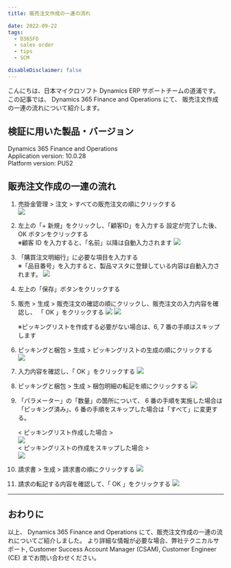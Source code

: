 ```yaml
---
title: 販売注文作成の一連の流れ

date: 2022-09-22
tags:
  - D365FO
  - sales order
  - tips
  - SCM

disableDisclaimer: false
---
```



こんにちは、日本マイクロソフト Dynamics ERP サポートチームの道浦です。  
この記事では、 Dynamics 365 Finance and Operations にて、 販売注文作成の一連の流れについて紹介します。


<!-- more -->
## 検証に用いた製品・バージョン
Dynamics 365 Finance and Operations      
Application version: 10.0.28    
Platform version: PU52  


## 販売注文作成の一連の流れ

1. 売掛金管理 > 注文 > すべての販売注文の順にクリックする  
    ![](./how-to-create-sales-order/step1.png)

2. 左上の「+ 新規」をクリックし、「顧客ID」を入力する
    設定が完了した後、OK ボタンをクリックする  
    ※顧客 ID を入力すると、「名前」以降は自動入力されます
    ![](./how-to-create-sales-order/step2.png)


3. 「購買注文明細行」に必要な項目を入力する  
    ※「品目番号」を入力すると、製品マスタに登録している内容は自動入力されます。
    ![](./how-to-create-sales-order/step3.png)


4. 左上の「保存」ボタンをクリックする  


5. 販売 > 生成 > 販売注文の確認の順にクリックし、販売注文の入力内容を確認し、 「 OK 」をクリックする
    ![](./how-to-create-sales-order/step5.png) 
    ![](./how-to-create-sales-order/step5-1.png) 


    ※ピッキングリストを作成する必要がない場合は、6, 7 番の手順はスキップします
6. ピッキングと梱包 > 生成 > ピッキングリストの生成の順にクリックする  
    ![](./how-to-create-sales-order/step6.png) 

7. 入力内容を確認し、「 OK 」をクリックする
    ![](./how-to-create-sales-order/step7.png) 


8. ピッキングと梱包 > 生成 > 梱包明細の転記を順にクリックする
    ![](./how-to-create-sales-order/step8.png) 


9. 「パラメーター」の「数量」の箇所について、 6 番の手順を実施した場合は「ピッキング済み」、6 番の手順をスキップした場合は「すべて」に変更する。  

    < ピッキングリスト作成した場合 >  
    ![](./how-to-create-sales-order/step9-1.png)   
    < ピッキングリストの作成をスキップした場合 >  
    ![](./how-to-create-sales-order/step9-2.png) 


10. 請求書 > 生成 > 請求書の順にクリックする
    ![](./how-to-create-sales-order/step10.png)

11. 請求の転記する内容を確認して、「 OK 」をクリックする
    ![](./how-to-create-sales-order/step11.png)


---
## おわりに  

以上、 Dynamics 365 Finance and Operations にて、販売注文作成の一連の流れについてご紹介しました。
より詳細な情報が必要な場合、弊社テクニカルサポート, Customer Success Account Manager (CSAM), Customer Engineer (CE) までお問い合わせください。
